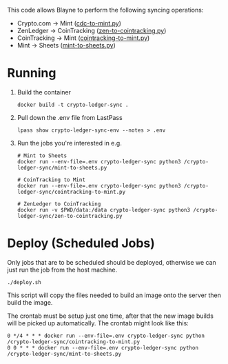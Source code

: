 This code allows Blayne to perform the following syncing operations:

* Crypto.com → Mint ([cdc-to-mint.py](crypto-ledger-sync/cdc-to-mint.py))
* ZenLedger → CoinTracking ([zen-to-cointracking.py](crypto-ledger-sync/zen-to-cointracking.py))
* CoinTracking → Mint ([cointracking-to-mint.py](crypto-ledger-sync/cointracking-to-mint.py))
* Mint → Sheets ([mint-to-sheets.py](crypto-ledger-sync/mint-to-sheets.py))

# Running

1. Build the container

       docker build -t crypto-ledger-sync .

2. Pull down the .env file from LastPass

       lpass show crypto-ledger-sync-env --notes > .env

3. Run the jobs you're interested in e.g.
      
       # Mint to Sheets
       docker run --env-file=.env crypto-ledger-sync python3 /crypto-ledger-sync/mint-to-sheets.py

       # CoinTracking to Mint
       docker run --env-file=.env crypto-ledger-sync python3 /crypto-ledger-sync/cointracking-to-mint.py

       # ZenLedger to CoinTracking
       docker run -v $PWD/data:/data crypto-ledger-sync python3 /crypto-ledger-sync/zen-to-cointracking.py



# Deploy (Scheduled Jobs)

Only jobs that are to be scheduled should be deployed, otherwise we can just
run the job from the host machine.

    ./deploy.sh

This script will copy the files needed to build an image onto the server then
build the image. 

The crontab must be setup just one time, after that the new image builds will
be picked up automatically. The crontab might look like this:

    0 */4 * * * docker run --env-file=.env crypto-ledger-sync python /crypto-ledger-sync/cointracking-to-mint.py
    0 0 * * * docker run --env-file=.env crypto-ledger-sync python /crypto-ledger-sync/mint-to-sheets.py